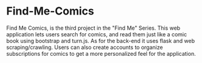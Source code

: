 # Find-Me-Comics<br/>
Find Me Comics, is the third project in the "Find Me" Series. This web application lets users search for comics, and read them just like a comic book using bootstrap and turn.js. As for the back-end it uses flask and web scraping/crawling. Users can also create accounts to organize subscriptions for comics to get a more personalized feel for the application.<br/>



